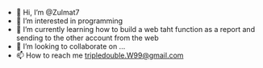 - 👋 Hi, I’m @Zulmat7
- 👀 I’m interested in programming 
- 🌱 I’m currently learning how to build a web taht function as a report and sending to the other account from the web
- 💞️ I’m looking to collaborate on ...
- 📫 How to reach me tripledouble.W99@gmail.com

<!---
Zulmat7/Zulmat7 is a ✨ special ✨ repository because its `README.md` (this file) appears on your GitHub profile.
You can click the Preview link to take a look at your changes.
--->
